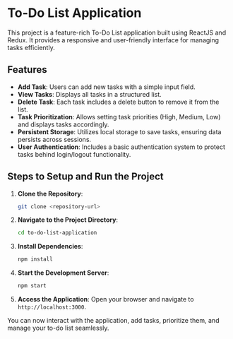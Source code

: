 # To-Do List Application

This project is a feature-rich To-Do List application built using ReactJS and Redux. It provides a responsive and user-friendly interface for managing tasks efficiently.

## Features

- **Add Task**: Users can add new tasks with a simple input field.
- **View Tasks**: Displays all tasks in a structured list.
- **Delete Task**: Each task includes a delete button to remove it from the list.
- **Task Prioritization**: Allows setting task priorities (High, Medium, Low) and displays tasks accordingly.
- **Persistent Storage**: Utilizes local storage to save tasks, ensuring data persists across sessions.
- **User Authentication**: Includes a basic authentication system to protect tasks behind login/logout functionality.

## Steps to Setup and Run the Project

1. **Clone the Repository**:
   ```bash
   git clone <repository-url>
   ```

2. **Navigate to the Project Directory**:
   ```bash
   cd to-do-list-application
   ```

3. **Install Dependencies**:
   ```bash
   npm install
   ```

4. **Start the Development Server**:
   ```bash
   npm start
   ```

5. **Access the Application**:
   Open your browser and navigate to `http://localhost:3000`.

You can now interact with the application, add tasks, prioritize them, and manage your to-do list seamlessly.

